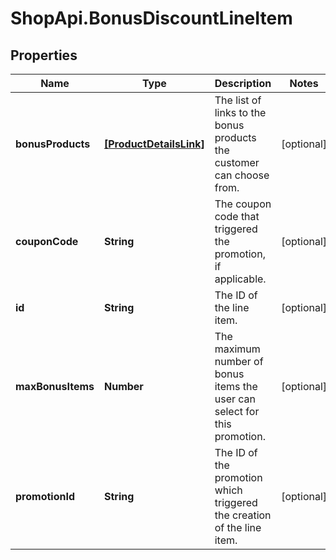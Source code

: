 # ShopApi.BonusDiscountLineItem

## Properties
Name | Type | Description | Notes
------------ | ------------- | ------------- | -------------
**bonusProducts** | [**[ProductDetailsLink]**](ProductDetailsLink.md) | The list of links to the bonus products the customer can choose from. | [optional] 
**couponCode** | **String** | The coupon code that triggered the promotion, if applicable. | [optional] 
**id** | **String** | The ID of the line item. | [optional] 
**maxBonusItems** | **Number** | The maximum number of bonus items the user can select for this promotion. | [optional] 
**promotionId** | **String** | The ID of the promotion which triggered the creation of the line item. | [optional] 
